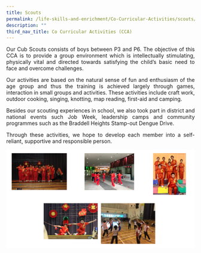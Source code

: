 ```yaml
---
title: Scouts
permalink: /life-skills-and-enrichment/Co-Curricular-Activities/scouts/
description: ""
third_nav_title: Co Curricular Activities (CCA)
---
```

<p align="justify">
Our Cub Scouts consists of boys between P3 and P6. The objective of this CCA is to provide a group environment which is intellectually stimulating, physically vital and directed towards satisfying the child’s basic need to face and overcome challenges. 
</p>
  
<p align="justify">
Our activities are based on the natural sense of fun and enthusiasm of the age group and thus the training is achieved largely through games, interaction in small groups and activities. These activities include craft work, outdoor cooking, singing, knotting, map reading, first-aid and camping. </p>

<p align="justify">
Besides our scouting experiences in school, we also took part in district and national events such Job Week, leadership camps and community programmes such as the Braddell Heights Stamp-out Dengue Drive. </p>

  
<p align="justify">
Through these activities, we hope to develop each member into a self-reliant, supportive and responsible person. <p>


![](/images/scouts.png)